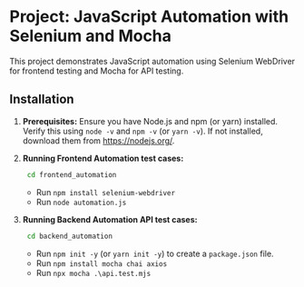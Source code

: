 # Project: JavaScript Automation with Selenium and Mocha

This project demonstrates JavaScript automation using Selenium WebDriver for frontend testing and Mocha for API testing.

## Installation

1. **Prerequisites:** Ensure you have Node.js and npm (or yarn) installed. Verify this using `node -v` and `npm -v` (or `yarn -v`). If not installed, download them from https://nodejs.org/.

3. **Running Frontend Automation test cases:**
    ```bash
     cd frontend_automation
    ```
   - Run `npm install selenium-webdriver`
   - Run `node automation.js`

3. **Running Backend Automation API test cases:**
    ```bash
     cd backend_automation
    ```
   - Run `npm init -y` (or `yarn init -y`) to create a `package.json` file.
   - Run `npm install mocha chai axios`
   - Run `npx mocha .\api.test.mjs`